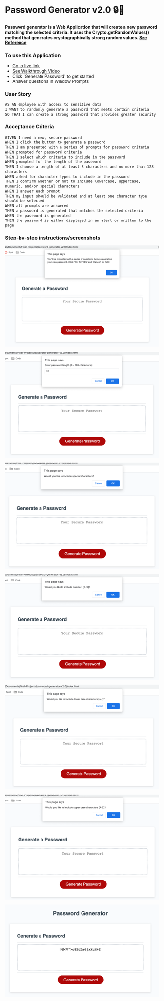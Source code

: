 # Password Generator v2.0 :lock::jack_o_lantern:

#### Password generator is a Web Application that will create a new password matching the selected criteria. It uses the Crypto.getRandomValues() method that generates cryptographically strong random values. [See Reference](https://developer.mozilla.org/en-US/docs/Web/API/Crypto/getRandomValues)

### To use this Application

- [Go to live link](https://mrahma04.github.io/password-generator-v2.0/)
- [See Walkthrough Video](https://drive.google.com/file/d/11yY_L55RC6Qwxnuf2ciW7ZzEFpuA5PA0/view)
- Click 'Generate Password' to get started
- Answer questions in Window Prompts

### User Story

```
AS AN employee with access to sensitive data
I WANT to randomly generate a password that meets certain criteria
SO THAT I can create a strong password that provides greater security
```

### Acceptance Criteria

```
GIVEN I need a new, secure password
WHEN I click the button to generate a password
THEN I am presented with a series of prompts for password criteria
WHEN prompted for password criteria
THEN I select which criteria to include in the password
WHEN prompted for the length of the password
THEN I choose a length of at least 8 characters and no more than 128 characters
WHEN asked for character types to include in the password
THEN I confirm whether or not to include lowercase, uppercase, numeric, and/or special characters
WHEN I answer each prompt
THEN my input should be validated and at least one character type should be selected
WHEN all prompts are answered
THEN a password is generated that matches the selected criteria
WHEN the password is generated
THEN the password is either displayed in an alert or written to the page
```

### Step-by-step instructions/screenshots

![](./assets/img/2022-04-22-07-18-44.png)

![](./assets/img/2022-04-22-07-33-34.png)

![](./assets/img/2022-04-22-07-33-54.png)

![](./assets/img/2022-04-22-07-34-08.png)

![](./assets/img/2022-04-22-07-43-17.png)

![](./assets/img/2022-04-22-07-34-35.png)

![](./assets/img/2022-04-22-07-41-01.png)